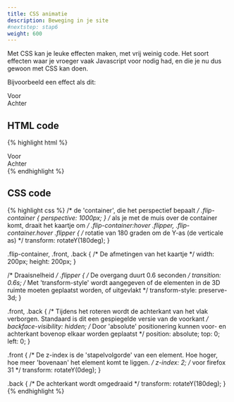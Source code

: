 ```yaml
---
title: CSS animatie
description: Beweging in je site
#nextstep: stap6
weight: 600
---
```


Met CSS kan je leuke effecten maken, met vrij weinig code. Het soort effecten waar je vroeger vaak Javascript voor nodig had, en die je nu dus gewoon met CSS kan doen.

Bijvoorbeeld een effect als dit:

<div class="flip-container">
   <div class="flipper">
      <div class="front">
      Voor
      </div>
      <div class="back">
      Achter
      </div>
   </div>
</div>

## HTML code

{% highlight html %}
<div class="flip-container">
   <div class="flipper">
      <div class="front">
      Voor
      </div>
      <div class="back">
      Achter
      </div>
   </div>
</div>
{% endhighlight %}

## CSS code

{% highlight css %}
/* de 'container', die het perspectief bepaalt */
.flip-container {
	perspective: 1000px;
}
	/* als je met de muis over de container komt, draait het kaartje om */
	.flip-container:hover .flipper, .flip-container.hover .flipper {
        /* rotatie van 180 graden om de Y-as (de verticale as) */
		transform: rotateY(180deg);
	}

.flip-container, .front, .back {
    /* De afmetingen van het kaartje */
	width: 200px;
	height: 200px;
}

/* Draaisnelheid */
.flipper {
    /* De overgang duurt 0.6 seconden */
	transition: 0.6s;
    /* Met 'transform-style' wordt aangegeven of de elementen in de 3D ruimte moeten geplaatst worden, of uitgevlakt */
	transform-style: preserve-3d;
}

.front, .back {
    /* Tijdens het roteren wordt de achterkant van het vlak verborgen. Standaard is dit een gespiegelde versie van de voorkant */
	backface-visibility: hidden;
    /* Door 'absolute' positionering kunnen voor- en achterkant bovenop elkaar worden geplaatst */
	position: absolute;
	top: 0;
	left: 0;
}

.front {
    /* De z-index is de 'stapelvolgorde' van een element. Hoe hoger, hoe meer 'bovenaan' het element komt te liggen. */
	z-index: 2;
	/* voor firefox 31 */
	transform: rotateY(0deg);
}

.back {
    /* De achterkant wordt omgedraaid */
	transform: rotateY(180deg);
}
{% endhighlight %}
